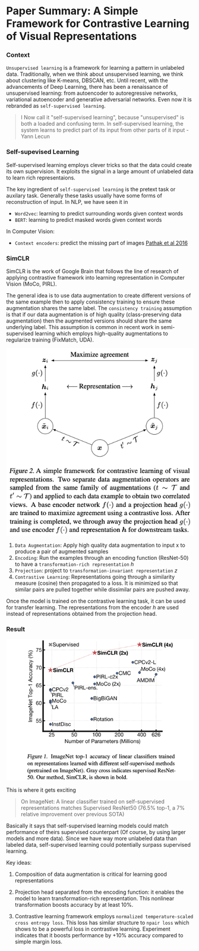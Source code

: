 # Paper Summary: A Simple Framework for Contrastive Learning of Visual Representations

### Context
`Unsupervised learning` is a framework for learning a pattern in unlabeled data. Traditionally, when we think about unsupervised learning, we think about clustering like K-means, DBSCAN, etc. Until recent, with the advancements of Deep Learning, there has been a renaissance of unsupervised learning: from autoencoder to autoregressive networks, variational autoencoder and generative adversarial networks. Even now it is rebranded as `self-supervised learning`.

> I Now call it "self-supervised learning", because "unsupervised" is both a loaded and confusing term.
In self-supervised learning, the system learns to predict part of its input from other parts of it input - Yann Lecun

### Self-supevised Learning

Self-supervised learning employs clever tricks so that the data could create its own supervision. It exploits the signal in a large amount of unlabeled data to learn rich representaions.

The key ingredient of `self-supervised learning` is the pretext task or auxilary task. Generally these tasks usually have some forms of reconstruction of input. In NLP, we have seen it in
- `Word2vec`: learning to predict surrounding words given context words
- `BERT`: learning to predict masked words given context words

In Computer Vision:
- `Context encoders`: predict the missing part of images [Pathak et al 2016](https://arxiv.org/abs/1604.07379)

### SimCLR

SimCLR is the work of Google Brain that follows the line of research of applying contrastive framework into learning representation in Computer Vision (MoCo, PIRL). 

The general idea is to use data augmentation to create different versions of the same example then to apply consistency training to ensure these augmentation shares the same label. The `consistency training` assumption is that if our data augmentation is of high quality (class-preserving data augmentation) then the augmented versions should share the same underlying label. This assumption is common in recent work in semi-supervised learning which employs high-quality augmentations to regularize training (FixMatch, UDA). 

![Architecture](images/simclr.png)

1. `Data Augmentation`: Apply high quality data augmentation to input x to produce a pair of augmented samples
2. `Encoding`: Run the examples through an encoding function (ResNet-50) to have a `transformation-rich representation` $h$
3. `Projection`: project to `transformation-invariant representation` $z$
4. `Contrastive Learning`: Representations going through a similarity measure (cosine) then propagated to a loss. It is minimized so that similar pairs are pulled together while dissimilar pairs are pushed away.

Once the model is trained on the contrastive learning task, it can be used for transfer learning. The representations from the encoder $h$ are used instead of representations obtained from the projection head.

### Result

![SimCLR result](images/simclr_result.png)

This is where it gets exciting
> On ImageNet: A linear classifier trained on self-supervised representations matches Supervised ResNet50 (76.5% top-1, a 7% relative improvement over previous SOTA)

Basically it says that self-supervised learning models could match performance of theirs supervised counterpart (Of course, by using larger models and more data). Since we have way more unlabeled data than labeled data, self-supervised learning could potentially surpass supervised learning.

Key ideas:

1. Composition of data augmentation is critical for learning good representations

2. Projection head separated from the encoding function: it enables the model to learn transformation-rich representation.
This nonlinear transformation boosts accuracy by at least 10%.

3. Contrastive learning framework employs `normalized temperature-scaled cross entropy loss`. This loss has similar structure to `npair loss` which shows to be a powerful loss in contrastive learning. Experiment indicates that it boosts performance by +10% accuracy compared to simple margin loss.

